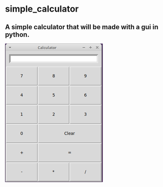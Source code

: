 # simple_calculator
## A simple calculator that will be made with a gui in python.

![alt text](https://github.com/TheEternalVoid/simple_calculator/blob/main/calculator_sample.png)
